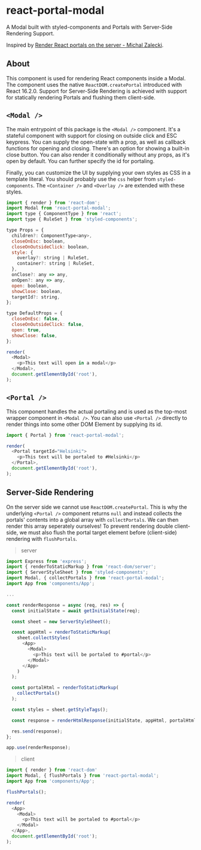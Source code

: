 # react-portal-modal

A Modal built with styled-components and Portals with Server-Side Rendering Support.

Inspired by [Render React portals on the server - Michal Zalecki](https://michalzalecki.com/render-react-portals-on-the-server/).

## About

This component is used for rendering React components inside a Modal. The component uses the native `ReactDOM.createPortal` introduced with React 16.2.0. Support for Server-Side Rendering is achieved with support for statically rendering Portals and flushing them client-side.

## `<Modal />`

The main entrypoint of this package is the `<Modal />` component. It's a stateful component with support for closing on outside click and ESC keypress. You can supply the open-state with a prop, as well as callback functions for opening and closing. There's an option for showing a built-in close button. You can also render it conditionally without any props, as it's open by default. You can further specify the id for portaling.

Finally, you can customize the UI by supplying your own styles as CSS in a template literal. You should probably use the `css` helper from `styled-components`. The `<Container />` and `<Overlay />` are extended with these styles.

```javascript
import { render } from 'react-dom';
import Modal from 'react-portal-modal';
import type { ComponentType } from 'react';
import type { RuleSet } from 'styled-components';

type Props = {
  children?: ComponentType<any>,
  closeOnEsc: boolean,
  closeOnOutsideClick: boolean,
  style: {
    overlay?: string | RuleSet,
    container?: string | RuleSet,
  },
  onClose?: any => any,
  onOpen?: any => any,
  open: boolean,
  showClose: boolean,
  targetId?: string,
};

type DefaultProps = {
  closeOnEsc: false,
  closeOnOutsideClick: false,
  open: true,
  showClose: false,
};

render(
  <Modal>
    <p>This text will open in a modal</p>
  </Modal>,
  document.getElementById('root'),
);
```

## `<Portal />`

This component handles the actual portaling and is used as the top-most wrapper component in `<Modal />`. You can also use `<Portal />` directly to render things into some other DOM Element by supplying its id.

```javascript
import { Portal } from 'react-portal-modal';

render(
  <Portal targetId="Helsinki">
    <p>This text will be portaled to #Helsinki</p>
  </Portal>,
  document.getElementById('root'),
);
```

## Server-Side Rendering

On the server side we cannot use `ReactDOM.createPortal`. This is why the underlying `<Portal />` component returns `null` and instead collects the portals' contents into a global array with `collectPortals`. We can then render this array seperately ourselves! To prevent rendering double client-side, we must also flush the portal target element before (client-side) rendering with `flushPortals`.

>server
```javascript
import Express from 'express';
import { renderToStaticMarkup } from 'react-dom/server';
import { ServerStyleSheet } from 'styled-components';
import Modal, { collectPortals } from 'react-portal-modal';
import App from 'components/App';

...

const renderResponse = async (req, res) => {
  const initialState = await getInitialState(req);

  const sheet = new ServerStyleSheet();

  const appHtml = renderToStaticMarkup(
    sheet.collectStyles(
      <App>
        <Modal>
          <p>This text will be portaled to #portal</p>
        </Modal>
      </App>
    )
  );

  const portalHtml = renderToStaticMarkup(
    collectPortals()
  );

  const styles = sheet.getStyleTags();

  const response = renderHtmlResponse(initialState, appHtml, portalHtml, styles);

  res.send(response);
};

app.use(renderResponse);
```

>client
```javascript
import { render } from 'react-dom'
import Modal, { flushPortals } from 'react-portal-modal';
import App from 'components/App';

flushPortals();

render(
  <App>
    <Modal>
      <p>This text will be portaled to #portal</p>
    </Modal>
  </App>,
  document.getElementById('root');
);
```